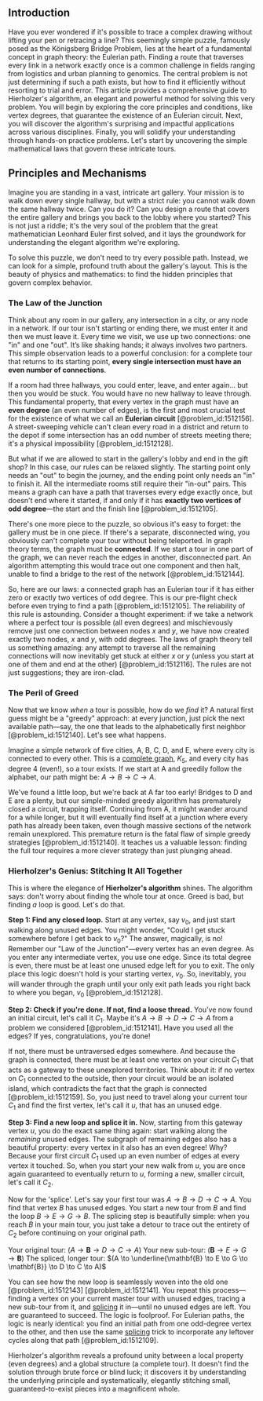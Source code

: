 ## Introduction
Have you ever wondered if it's possible to trace a complex drawing without lifting your pen or retracing a line? This seemingly simple puzzle, famously posed as the Königsberg Bridge Problem, lies at the heart of a fundamental concept in graph theory: the Eulerian path. Finding a route that traverses every link in a network exactly once is a common challenge in fields ranging from logistics and urban planning to genomics. The central problem is not just determining if such a path exists, but how to find it efficiently without resorting to trial and error. This article provides a comprehensive guide to Hierholzer's algorithm, an elegant and powerful method for solving this very problem. You will begin by exploring the core principles and conditions, like vertex degrees, that guarantee the existence of an Eulerian circuit. Next, you will discover the algorithm's surprising and impactful applications across various disciplines. Finally, you will solidify your understanding through hands-on practice problems. Let's start by uncovering the simple mathematical laws that govern these intricate tours.

## Principles and Mechanisms

Imagine you are standing in a vast, intricate art gallery. Your mission is to walk down every single hallway, but with a strict rule: you cannot walk down the same hallway twice. Can you do it? Can you design a route that covers the entire gallery and brings you back to the lobby where you started? This is not just a riddle; it's the very soul of the problem that the great mathematician Leonhard Euler first solved, and it lays the groundwork for understanding the elegant algorithm we're exploring.

To solve this puzzle, we don't need to try every possible path. Instead, we can look for a simple, profound truth about the gallery's layout. This is the beauty of physics and mathematics: to find the hidden principles that govern complex behavior.

### The Law of the Junction

Think about any room in our gallery, any intersection in a city, or any node in a network. If our tour isn't starting or ending there, we must enter it and then we must leave it. Every time we visit, we use up two connections: one "in" and one "out". It’s like shaking hands; it always involves two partners. This simple observation leads to a powerful conclusion: for a complete tour that returns to its starting point, **every single intersection must have an even number of connections**.

If a room had three hallways, you could enter, leave, and enter again... but then you would be stuck. You would have no new hallway to leave through. This fundamental property, that every vertex in the graph must have an **even degree** (an even number of edges), is the first and most crucial test for the existence of what we call an **Eulerian circuit** [@problem_id:1512156]. A street-sweeping vehicle can't clean every road in a district and return to the depot if some intersection has an odd number of streets meeting there; it's a physical impossibility [@problem_id:1512128].

But what if we are allowed to start in the gallery's lobby and end in the gift shop? In this case, our rules can be relaxed slightly. The starting point only needs an "out" to begin the journey, and the ending point only needs an "in" to finish it. All the intermediate rooms still require their "in-out" pairs. This means a graph can have a path that traverses every edge exactly once, but doesn't end where it started, if and only if it has **exactly two vertices of odd degree**—the start and the finish line [@problem_id:1512105].

There's one more piece to the puzzle, so obvious it's easy to forget: the gallery must be in one piece. If there's a separate, disconnected wing, you obviously can't complete your tour without being teleported. In graph theory terms, the graph must be **connected**. If we start a tour in one part of the graph, we can never reach the edges in another, disconnected part. An algorithm attempting this would trace out one component and then halt, unable to find a bridge to the rest of the network [@problem_id:1512144].

So, here are our laws: a connected graph has an Eulerian tour if it has either zero or exactly two vertices of odd degree. This is our pre-flight check before even trying to find a path [@problem_id:1512105]. The reliability of this rule is astounding. Consider a thought experiment: if we take a network where a perfect tour is possible (all even degrees) and mischievously remove just one connection between nodes $x$ and $y$, we have now created exactly two nodes, $x$ and $y$, with odd degrees. The laws of graph theory tell us something amazing: any attempt to traverse all the remaining connections will now inevitably get stuck at either $x$ or $y$ (unless you start at one of them and end at the other) [@problem_id:1512116]. The rules are not just suggestions; they are iron-clad.

### The Peril of Greed

Now that we know *when* a tour is possible, how do we *find* it? A natural first guess might be a "greedy" approach: at every junction, just pick the next available path—say, the one that leads to the alphabetically first neighbor [@problem_id:1512140]. Let's see what happens.

Imagine a simple network of five cities, A, B, C, D, and E, where every city is connected to every other. This is a [complete graph](@article_id:260482), $K_5$, and every city has degree 4 (even!), so a tour exists. If we start at A and greedily follow the alphabet, our path might be:
$A \to B \to C \to A$.

We've found a little loop, but we're back at A far too early! Bridges to D and E are a plenty, but our simple-minded greedy algorithm has prematurely closed a circuit, trapping itself. Continuing from A, it might wander around for a while longer, but it will eventually find itself at a junction where every path has already been taken, even though massive sections of the network remain unexplored. This premature return is the fatal flaw of simple greedy strategies [@problem_id:1512140]. It teaches us a valuable lesson: finding the full tour requires a more clever strategy than just plunging ahead.

### Hierholzer's Genius: Stitching It All Together

This is where the elegance of **Hierholzer's algorithm** shines. The algorithm says: don't worry about finding the whole tour at once. Greed is bad, but finding *a* loop is good. Let's do that.

**Step 1: Find any closed loop.**
Start at any vertex, say $v_0$, and just start walking along unused edges. You might wonder, "Could I get stuck somewhere before I get back to $v_0$?" The answer, magically, is no! Remember our "Law of the Junction"—every vertex has an even degree. As you enter any intermediate vertex, you use one edge. Since its total degree is even, there must be at least one unused edge left for you to exit. The only place this logic doesn't hold is your starting vertex, $v_0$. So, inevitably, you will wander through the graph until your only exit path leads you right back to where you began, $v_0$ [@problem_id:1512128].

**Step 2: Check if you're done. If not, find a loose thread.**
You've now found an initial circuit, let's call it $C_1$. Maybe it's $A \to B \to D \to C \to A$ from a problem we considered [@problem_id:1512141]. Have you used all the edges? If yes, congratulations, you're done!

If not, there must be untraversed edges somewhere. And because the graph is connected, there must be at least one vertex on your circuit $C_1$ that acts as a gateway to these unexplored territories. Think about it: if no vertex on $C_1$ connected to the outside, then your circuit would be an isolated island, which contradicts the fact that the graph is connected [@problem_id:1512159]. So, you just need to travel along your current tour $C_1$ and find the first vertex, let's call it $u$, that has an unused edge.

**Step 3: Find a new loop and splice it in.**
Now, starting from this gateway vertex $u$, you do the exact same thing again: start walking along the *remaining* unused edges. The subgraph of remaining edges also has a beautiful property: every vertex in it also has an even degree! Why? Because your first circuit $C_1$ used up an even number of edges at every vertex it touched. So, when you start your new walk from $u$, you are once again guaranteed to eventually return to $u$, forming a new, smaller circuit, let's call it $C_2$.

Now for the 'splice'. Let's say your first tour was $A \to B \to D \to C \to A$. You find that vertex $B$ has unused edges. You start a new tour from $B$ and find the loop $B \to E \to G \to B$. The splicing step is beautifully simple: when you reach $B$ in your main tour, you just take a detour to trace out the entirety of $C_2$ before continuing on your original path.

Your original tour: $(A \to \mathbf{B} \to D \to C \to A)$
Your new sub-tour: $(\mathbf{B} \to E \to G \to \mathbf{B})$
The spliced, longer tour: $(A \to \underline{\mathbf{B} \to E \to G \to \mathbf{B}} \to D \to C \to A)$

You can see how the new loop is seamlessly woven into the old one [@problem_id:1512143] [@problem_id:1512141]. You repeat this process—finding a vertex on your current master tour with unused edges, tracing a new sub-tour from it, and [splicing](@article_id:260789) it in—until no unused edges are left. You are guaranteed to succeed. The logic is foolproof. For Eulerian paths, the logic is nearly identical: you find an initial path from one odd-degree vertex to the other, and then use the same [splicing](@article_id:260789) trick to incorporate any leftover cycles along that path [@problem_id:1512109].

Hierholzer's algorithm reveals a profound unity between a local property (even degrees) and a global structure (a complete tour). It doesn't find the solution through brute force or blind luck; it discovers it by understanding the underlying principle and systematically, elegantly stitching small, guaranteed-to-exist pieces into a magnificent whole.